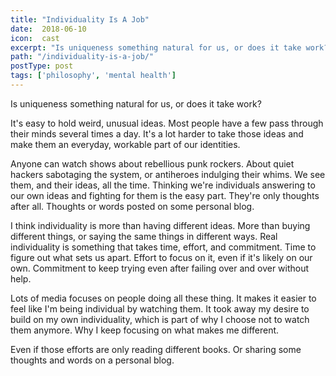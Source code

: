 ```yaml
---
title: "Individuality Is A Job"
date:  2018-06-10
icon:  cast
excerpt: "Is uniqueness something natural for us, or does it take work?"
path: "/individuality-is-a-job/"
postType: post
tags: ['philosophy', 'mental health']
---
```


Is uniqueness something natural for us, or does it take work?

It's easy to hold weird, unusual ideas. Most people have a few pass through their minds several times a day. It's a lot harder to take those ideas and make them an everyday, workable part of our identities.

Anyone can watch shows about rebellious punk rockers. About quiet hackers sabotaging the system, or antiheroes indulging their whims. We see them, and their ideas, all the time. Thinking we're individuals answering to our own ideas and fighting for them is the easy part. They're only thoughts after all. Thoughts or words posted on some personal blog.

I think individuality is more than having different ideas. More than buying different things, or saying the same things in different ways. Real individuality is something that takes time, effort, and commitment. Time to figure out what sets us apart. Effort to focus on it, even if it's likely on our own. Commitment to keep trying even after failing over and over without help.

Lots of media focuses on people doing all these thing. It makes it easier to feel like I'm being individual by watching them. It took away my desire to build on my own individuality, which is part of why I choose not to watch them anymore. Why I keep focusing on what makes me different.

Even if those efforts are only reading different books. Or sharing some thoughts and words on a personal blog.

